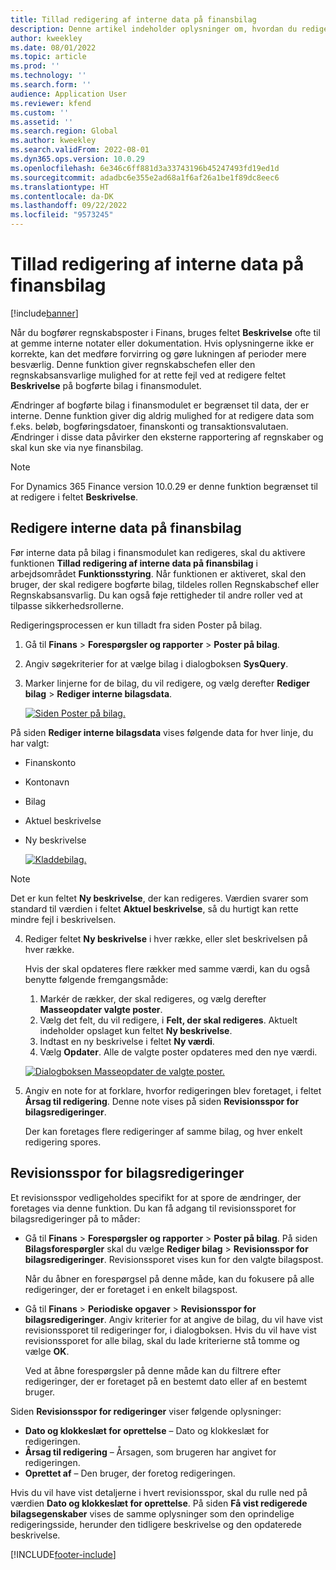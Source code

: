 ```yaml
---
title: Tillad redigering af interne data på finansbilag
description: Denne artikel indeholder oplysninger om, hvordan du redigerer interne data på finansbilag.
author: kweekley
ms.date: 08/01/2022
ms.topic: article
ms.prod: ''
ms.technology: ''
ms.search.form: ''
audience: Application User
ms.reviewer: kfend
ms.custom: ''
ms.assetid: ''
ms.search.region: Global
ms.author: kweekley
ms.search.validFrom: 2022-08-01
ms.dyn365.ops.version: 10.0.29
ms.openlocfilehash: 6e346c6ff881d3a33743196b45247493fd19ed1d
ms.sourcegitcommit: adadbc6e355e2ad68a1f6af26a1be1f89dc8eec6
ms.translationtype: HT
ms.contentlocale: da-DK
ms.lasthandoff: 09/22/2022
ms.locfileid: "9573245"
---
```

# <a name="allow-edits-to-internal-data-on-general-ledger-vouchers"></a>Tillad redigering af interne data på finansbilag

[!include[banner](../includes/banner.md)]


Når du bogfører regnskabsposter i Finans, bruges feltet **Beskrivelse** ofte til at gemme interne notater eller dokumentation. Hvis oplysningerne ikke er korrekte, kan det medføre forvirring og gøre lukningen af perioder mere besværlig. Denne funktion giver regnskabschefen eller den regnskabsansvarlige mulighed for at rette fejl ved at redigere feltet **Beskrivelse** på bogførte bilag i finansmodulet.

Ændringer af bogførte bilag i finansmodulet er begrænset til data, der er interne. Denne funktion giver dig aldrig mulighed for at redigere data som f.eks. beløb, bogføringsdatoer, finanskonti og transaktionsvalutaen. Ændringer i disse data påvirker den eksterne rapportering af regnskaber og skal kun ske via nye finansbilag.

> [!NOTE]
> For Dynamics 365 Finance version 10.0.29 er denne funktion begrænset til at redigere i feltet **Beskrivelse**.

## <a name="edit-internal-data-on-general-ledger-vouchers"></a>Redigere interne data på finansbilag

Før interne data på bilag i finansmodulet kan redigeres, skal du aktivere funktionen **Tillad redigering af interne data på finansbilag** i arbejdsområdet **Funktionsstyring**.
Når funktionen er aktiveret, skal den bruger, der skal redigere bogførte bilag, tildeles rollen Regnskabschef eller Regnskabsansvarlig. Du kan også føje rettigheder til andre roller ved at tilpasse sikkerhedsrollerne.

Redigeringsprocessen er kun tilladt fra siden Poster på bilag.

1. Gå til **Finans** > **Forespørgsler og rapporter** > **Poster på bilag**.
2. Angiv søgekriterier for at vælge bilag i dialogboksen **SysQuery**.
3. Marker linjerne for de bilag, du vil redigere, og vælg derefter **Rediger bilag** > **Rediger interne bilagsdata**.

    [![Siden Poster på bilag.](./media/voucher-transactions-page.png)](./media/voucher-transactions-page.png)
    
På siden **Rediger interne bilagsdata** vises følgende data for hver linje, du har valgt:
  
  - Finanskonto
  - Kontonavn
  - Bilag
  - Aktuel beskrivelse
  - Ny beskrivelse

    [![Kladdebilag.](./media/edit-internal-voucher-data.png)](./media/edit-internal-voucher-data.png)
    
> [!NOTE]
> Det er kun feltet **Ny beskrivelse**, der kan redigeres. Værdien svarer som standard til værdien i feltet **Aktuel beskrivelse**, så du hurtigt kan rette mindre fejl i beskrivelsen.

4. Rediger feltet **Ny beskrivelse** i hver række, eller slet beskrivelsen på hver række.

   Hvis der skal opdateres flere rækker med samme værdi, kan du også benytte følgende fremgangsmåde:

      1. Markér de rækker, der skal redigeres, og vælg derefter **Masseopdater valgte poster**.
      2. Vælg det felt, du vil redigere, i **Felt, der skal redigeres**. Aktuelt indeholder opslaget kun feltet **Ny beskrivelse**.
      3. Indtast en ny beskrivelse i feltet **Ny værdi**.
      4. Vælg **Opdater**. Alle de valgte poster opdateres med den nye værdi.

      [![Dialogboksen Masseopdater de valgte poster.](./media/bulk-update-selected-records.png)](./media/bulk-update-selected-records.png)
    
5. Angiv en note for at forklare, hvorfor redigeringen blev foretaget, i feltet **Årsag til redigering**. Denne note vises på siden **Revisionsspor for bilagsredigeringer**.

   Der kan foretages flere redigeringer af samme bilag, og hver enkelt redigering spores.

## <a name="audit-trail-of-voucher-edits"></a>Revisionsspor for bilagsredigeringer

Et revisionsspor vedligeholdes specifikt for at spore de ændringer, der foretages via denne funktion. Du kan få adgang til revisionssporet for bilagsredigeringer på to måder:

  - Gå til **Finans** > **Forespørgsler og rapporter** > **Poster på bilag**. På siden **Bilagsforespørgler** skal du vælge **Rediger bilag** > **Revisionsspor for bilagsredigeringer**. Revisionssporet vises kun for den valgte bilagspost. 
   
    Når du åbner en forespørgsel på denne måde, kan du fokusere på alle redigeringer, der er foretaget i en enkelt bilagspost.
  
  - Gå til **Finans** > **Periodiske opgaver** > **Revisionsspor for bilagsredigeringer**. Angiv kriterier for at angive de bilag, du vil have vist revisionssporet til redigeringer for, i dialogboksen. Hvis du vil have vist revisionssporet for alle bilag, skal du lade kriterierne stå tomme og vælge **OK**. 
    
    Ved at åbne forespørgsler på denne måde kan du filtrere efter redigeringer, der er foretaget på en bestemt dato eller af en bestemt bruger.

Siden **Revisionsspor for redigeringer** viser følgende oplysninger:

- **Dato og klokkeslæt for oprettelse** – Dato og klokkeslæt for redigeringen.
- **Årsag til redigering** – Årsagen, som brugeren har angivet for redigeringen.
- **Oprettet af** – Den bruger, der foretog redigeringen.

Hvis du vil have vist detaljerne i hvert revisionsspor, skal du rulle ned på værdien **Dato og klokkeslæt for oprettelse**. På siden **Få vist redigerede bilagsegenskaber** vises de samme oplysninger som den oprindelige redigeringsside, herunder den tidligere beskrivelse og den opdaterede beskrivelse.


[!INCLUDE[footer-include](../../includes/footer-banner.md)]

